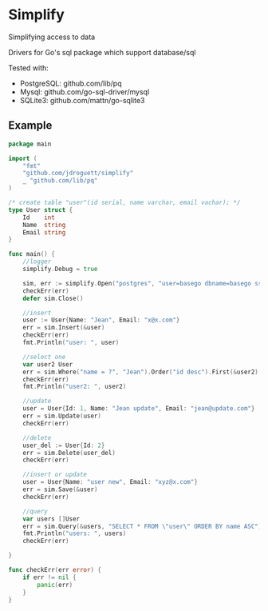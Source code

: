 # Simplify
Simplifying access to data

Drivers for Go's sql package which support database/sql

Tested with:
* PostgreSQL: github.com/lib/pq
* Mysql: github.com/go-sql-driver/mysql
* SQLite3: github.com/mattn/go-sqlite3


## Example
```go
package main

import (
	"fmt"
	"github.com/jdroguett/simplify"
	_ "github.com/lib/pq"
)

/* create table "user"(id serial, name varchar, email vachar); */
type User struct {
	Id    int
	Name  string
	Email string
}

func main() {
	//logger
	simplify.Debug = true

	sim, err := simplify.Open("postgres", "user=basego dbname=basego sslmode=disable")
	checkErr(err)
	defer sim.Close()

	//insert
	user := User{Name: "Jean", Email: "x@x.com"}
	err = sim.Insert(&user)
	checkErr(err)
	fmt.Println("user: ", user)

	//select one
	var user2 User
	err = sim.Where("name = ?", "Jean").Order("id desc").First(&user2)
	checkErr(err)
	fmt.Println("user2: ", user2)

	//update
	user = User{Id: 1, Name: "Jean update", Email: "jean@update.com"}
	err = sim.Update(user)
	checkErr(err)

	//delete
	user_del := User{Id: 2}
	err = sim.Delete(user_del)
	checkErr(err)

	//insert or update
	user = User{Name: "user new", Email: "xyz@x.com"}
	err = sim.Save(&user)
	checkErr(err)

	//query
	var users []User
	err = sim.Query(&users, "SELECT * FROM \"user\" ORDER BY name ASC")
	fmt.Println("users: ", users)
	checkErr(err)

}

func checkErr(err error) {
	if err != nil {
		panic(err)
	}
}
```
